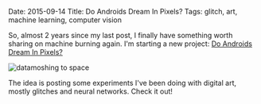Date: 2015-09-14
Title: Do Androids Dream In Pixels?
Tags: glitch, art, machine learning, computer vision

So, almost 2 years since my last post, I finally have something worth sharing on machine burning again.
I'm starting a new project: [Do Androids Dream In Pixels?](http://androidsdreaminpixels.tumblr.com)

![datamoshing to space](http://41.media.tumblr.com/2d4a0fdf711871718b2ebac71c40913a/tumblr_nwofskUntb1ugrpdno1_1280.png)

The idea is posting some experiments I've been doing with digital art, mostly glitches and neural networks.
Check it out!

